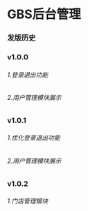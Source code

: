 # GBS后台管理

### 发版历史
### v1.0.0 
###### 1.登录退出功能
###### 2.用户管理模块展示

### v1.0.1
###### 1.优化登录退出功能
###### 2.用户管理模块展示

### v1.0.2
###### 1.门店管理模块
